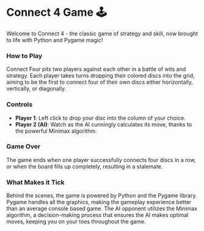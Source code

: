 # Connect 4 Game 🕹️

Welcome to Connect 4 - the classic game of strategy and skill, now brought to life with Python and Pygame magic!

### How to Play
Connect Four pits two players against each other in a battle of wits and strategy. Each player takes turns dropping their colored discs into the grid, aiming to be the first to connect four of their own discs either horizontally, vertically, or diagonally.

### Controls
- **Player 1**: Left click to drop your disc into the column of your choice.
- **Player 2 (AI)**: Watch as the AI cunningly calculates its move, thanks to the powerful Minimax algorithm.

### Game Over
The game ends when one player successfully connects four discs in a row, or when the board fills up completely, resulting in a stalemate.

### What Makes it Tick
Behind the scenes, the game is powered by Python and the Pygame library. Pygame handles all the graphics, making the gameplay experience better than an average console based game. The AI opponent utilizes the Minimax algorithm, a decision-making process that ensures the AI makes optimal moves, keeping you on your toes throughout the game.
